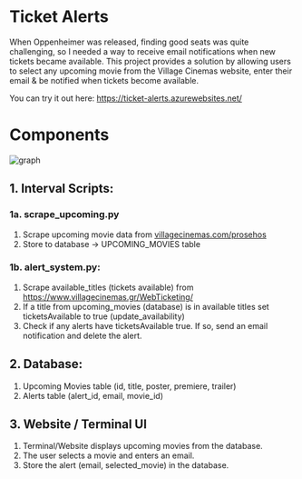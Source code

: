 # Ticket Alerts
When Oppenheimer was released, finding good seats was quite challenging, so I needed a way to receive email notifications when new tickets became available.
This project provides a solution by allowing users to select any upcoming movie from the Village Cinemas website, enter their email & be notified when tickets become available.

You can try it out here: https://ticket-alerts.azurewebsites.net/

# Components
![graph](https://github.com/fanisvl/ticket_alerts/assets/82032857/84d29eb0-e016-4903-a343-56e495df530e)

## 1. Interval Scripts:
### 1a. scrape_upcoming.py
1. Scrape upcoming movie data from [villagecinemas.com/prosehos](http://villagecinemas.com/prosehos)
2. Store to database → UPCOMING_MOVIES table

### 1b. alert_system.py:
1. Scrape available_titles (tickets available) from https://www.villagecinemas.gr/WebTicketing/
2. If a title from upcoming_movies (database) is in available titles set ticketsAvailable to true (update_availability)
3. Check if any alerts have ticketsAvailable true. If so, send an email notification and delete the alert.  

## 2. Database:
1. Upcoming Movies table (id, title, poster, premiere, trailer)
2. Alerts table (alert_id, email, movie_id)

## 3. Website / Terminal UI
1. Terminal/Website displays upcoming movies from the database.
2. The user selects a movie and enters an email.
3. Store the alert (email, selected_movie) in the database.
